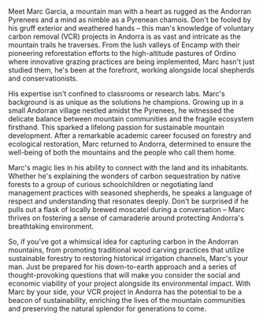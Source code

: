 Meet Marc Garcia, a mountain man with a heart as rugged as the Andorran Pyrenees and a mind as nimble as a Pyrenean chamois. Don't be fooled by his gruff exterior and weathered hands – this man's knowledge of voluntary carbon removal (VCR) projects in Andorra is as vast and intricate as the mountain trails he traverses. From the lush valleys of Encamp with their pioneering reforestation efforts to the high-altitude pastures of Ordino where innovative grazing practices are being implemented, Marc hasn't just studied them, he's been at the forefront, working alongside local shepherds and conservationists.

His expertise isn't confined to classrooms or research labs. Marc's background is as unique as the solutions he champions. Growing up in a small Andorran village nestled amidst the Pyrenees, he witnessed the delicate balance between mountain communities and the fragile ecosystem firsthand. This sparked a lifelong passion for sustainable mountain development. After a remarkable academic career focused on forestry and ecological restoration, Marc returned to Andorra, determined to ensure the well-being of both the mountains and the people who call them home.

Marc's magic lies in his ability to connect with the land and its inhabitants. Whether he's explaining the wonders of carbon sequestration by native forests to a group of curious schoolchildren or negotiating land management practices with seasoned shepherds, he speaks a language of respect and understanding that resonates deeply. Don't be surprised if he pulls out a flask of locally brewed moscatel during a conversation – Marc thrives on fostering a sense of camaraderie around protecting Andorra's breathtaking environment. 

So, if you've got a whimsical idea for capturing carbon in the Andorran mountains, from promoting traditional wood carving practices that utilize sustainable forestry to restoring historical irrigation channels, Marc's your man. Just be prepared for his down-to-earth approach and a series of thought-provoking questions that will make you consider the social and economic viability of your project alongside its environmental impact. With Marc by your side, your VCR project in Andorra has the potential to be a beacon of sustainability, enriching the lives of the mountain communities and preserving the natural splendor for generations to come. 
